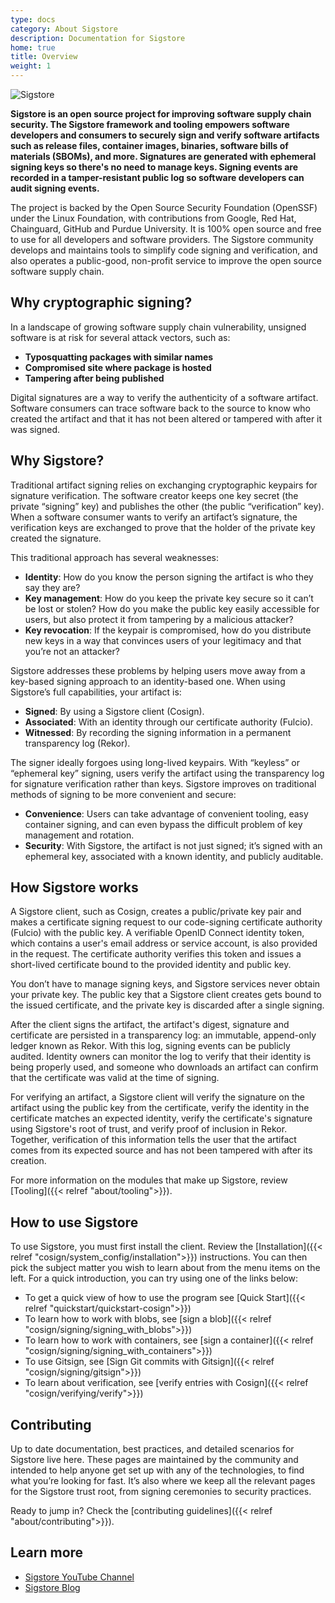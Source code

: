 ```yaml
---
type: docs
category: About Sigstore
description: Documentation for Sigstore
home: true
title: Overview
weight: 1
---
```


![Sigstore](sigstore-logo_horizontal-color.svg)

**Sigstore is an open source project for improving software supply chain security. The Sigstore framework and tooling empowers software developers and consumers to securely sign and verify software artifacts such as release files, container images, binaries, software bills of materials (SBOMs), and more. Signatures are generated with ephemeral signing keys so there's no need to manage keys. Signing events are recorded in a tamper-resistant public log so software developers can audit signing events.**

The project is backed by the Open Source Security Foundation (OpenSSF) under the Linux Foundation, with contributions from Google, Red Hat, Chainguard, GitHub and Purdue University. It is 100% open source and free to use for all developers and software providers. The Sigstore community develops and maintains tools to simplify code signing and verification, and also operates a public-good, non-profit service to improve the open source software supply chain.

## Why cryptographic signing?

In a landscape of growing software supply chain vulnerability, unsigned software is at risk for several attack vectors, such as:

- **Typosquatting packages with similar names**
- **Compromised site where package is hosted**
- **Tampering after being published**

Digital signatures are a way to verify the authenticity of a software artifact. Software consumers can trace software back to the source to know who created the artifact and that it has not been altered or tampered with after it was signed.

## Why Sigstore?

Traditional artifact signing relies on exchanging cryptographic keypairs for signature verification. The software creator keeps one key secret (the private “signing” key) and publishes the other (the public “verification” key). When a software consumer wants to verify an artifact’s signature, the verification keys are exchanged to prove that the holder of the private key created the signature.

This traditional approach has several weaknesses:

- **Identity**: How do you know the person signing the artifact is who they say they are?
- **Key management**: How do you keep the private key secure so it can’t be lost or stolen? How do you make the public key easily accessible for users, but also protect it from tampering by a malicious attacker?
- **Key revocation**: If the keypair is compromised, how do you distribute new keys in a way that convinces users of your legitimacy and that you’re not an attacker?

Sigstore addresses these problems by helping users move away from a key-based signing approach to an identity-based one. When using Sigstore’s full capabilities, your artifact is:

- **Signed**: By using a Sigstore client (Cosign).
- **Associated**: With an identity through our certificate authority (Fulcio).
- **Witnessed**: By recording the signing information in a permanent transparency log (Rekor).

The signer ideally forgoes using long-lived keypairs. With “keyless” or “ephemeral key” signing, users verify the artifact using the transparency log for signature verification rather than keys. Sigstore improves on traditional methods of signing to be more convenient and secure:

- **Convenience**: Users can take advantage of convenient tooling, easy container signing, and can even bypass the difficult problem of key management and rotation.
- **Security**: With Sigstore, the artifact is not just signed; it’s signed with an ephemeral key, associated with a known identity, and publicly auditable.

## How Sigstore works

A Sigstore client, such as Cosign, creates a public/private key pair and makes a certificate signing request to our code-signing certificate authority (Fulcio) with the public key. A verifiable OpenID Connect identity token, which contains a user's email address or service account, is also provided in the request. The certificate authority verifies this token and issues a short-lived certificate bound to the provided identity and public key.

You don’t have to manage signing keys, and Sigstore services never obtain your private key. The public key that a Sigstore client creates gets bound to the issued certificate, and the private key is discarded after a single signing.

After the client signs the artifact, the artifact's digest, signature and certificate are persisted in a transparency log: an immutable, append-only ledger known as Rekor. With this log, signing events can be publicly audited. Identity owners can monitor the log to verify that their identity is being properly used, and someone who downloads an artifact can confirm that the certificate was valid at the time of signing.

For verifying an artifact, a Sigstore client will verify the signature on the artifact using the public key from the certificate, verify the identity in the certificate matches an expected identity, verify the certificate's signature using Sigstore's root of trust, and verify proof of inclusion in Rekor. Together, verification of this information tells the user that the artifact comes from its expected source and has not been tampered with after its creation.

For more information on the modules that make up Sigstore, review [Tooling]({{< relref "about/tooling">}}).

## How to use Sigstore

To use Sigstore, you must first install the client. Review the [Installation]({{< relref "cosign/system_config/installation">}}) instructions. You can then pick the subject matter you wish to learn about from the menu items on the left. For a quick introduction, you can try using one of the links below:

- To get a quick view of how to use the program see [Quick Start]({{< relref "quickstart/quickstart-cosign">}})
- To learn how to work with blobs, see [sign a blob]({{< relref "cosign/signing/signing_with_blobs">}})
- To learn how to work with containers, see [sign a container]({{< relref "cosign/signing/signing_with_containers">}})
- To use Gitsign, see [Sign Git commits with Gitsign]({{< relref "cosign/signing/gitsign">}})
- To learn about verification, see [verify entries with Cosign]({{< relref "cosign/verifying/verify">}})

## Contributing

Up to date documentation, best practices, and detailed scenarios for Sigstore live here. These pages are maintained by the community and intended to help anyone get set up with any of the technologies, to find what you’re looking for fast. It’s also where we keep all the relevant pages for the Sigstore trust root, from signing ceremonies to security practices.

Ready to jump in? Check the [contributing guidelines]({{< relref "about/contributing">}}).

## Learn more

- [Sigstore YouTube Channel](https://www.youtube.com/@projectsigstore)
- [Sigstore Blog](https://blog.sigstore.dev/)
